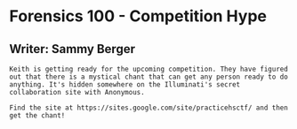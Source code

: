 # Forensics 100 - Competition Hype
## Writer: Sammy Berger

	Keith is getting ready for the upcoming competition. They have figured out that there is a mystical chant that can get any person ready to do anything. It's hidden somewhere on the Illuminati's secret collaboration site with Anonymous.

	Find the site at https://sites.google.com/site/practicehsctf/ and then get the chant!